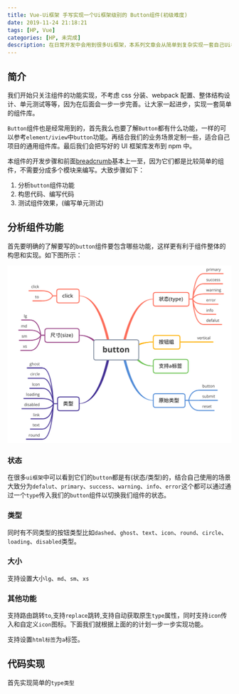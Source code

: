 ```yaml
---
title: Vue-Ui框架 手写实现一个Ui框架级别的 Button组件(初级难度)
date: 2019-11-24 21:18:21
tags: [HP, Vue]
categories: [HP, 未完成]
description: 在日常开发中会用到很多Ui框架，本系列文章会从简单到复杂实现一套自己Ui框架。本篇文章中从0开始手写一个Ui框架级别的Button按钮组件。
---
```


## 简介

我们开始只关注组件的功能实现，不考虑 css 分装、webpack 配置、整体结构设计、单元测试等等，因为在后面会一步一步完善。让大家一起进步，实现一套简单的组件库。

`Button`组件也是经常用到的，首先我么也要了解`Button`都有什么功能，一样的可以参考`element/iview`中`button`功能。再结合我们的业务场景定制一些，适合自己项目的通用组件库。最后我们会把写好的 UI 框架库发布到 npm 中。

本组件的开发步骤和前面[breadcrumb](/blog/vue/ui/vue-ui-breadcrumb.html)基本上一至，因为它们都是比较简单的组件，不需要分成多个模块来编写。大致步骤如下：

1. 分析`button`组件功能
2. 构思代码、编写代码
3. 测试组件效果，(编写单元测试)

## 分析组件功能

首先要明确的了解要写的`button`组件要包含哪些功能，这样更有利于组件整体的构思和实现。如下图所示：

![button](../../../images/vue-ui/button-1.png)

### 状态

在很多`ui框架`中可以看到它们的`button`都是有(状态/类型)的，结合自己使用的场景大致分为`defalut`、`primary`、`success`、`warning`、`info`、`error`这个都可以通过通过一个`type`传入我们的`button`组件以切换我们组件的状态。

### 类型

同时有不同类型的按钮类型比如`dashed`、`ghost`、`text`、`icon`、`round`、`circle`、`loading`、`disabled`类型。

### 大小

支持设置大小`lg`、`md`、`sm`、`xs`

### 其他功能

支持路由跳转`to`,支持`replace`跳转,支持自动获取原生`type`属性，同时支持`icon`传入和自定义`icon`图标。下面我们就根据上面的的计划一步一步实现功能。

支持设置`html标签`为`a`标签。

## 代码实现

首先实现简单的`type类型`

